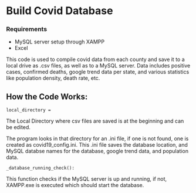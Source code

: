 # Build Covid Database

### Requirements
- MySQL server setup through XAMPP
- Excel


This code is used to compile covid data from each county and save it to a local drive as .csv files, as well as to a MySQL server. Data includes positive cases, confirmed deaths, google trend data per state, and various statistics like population density, death rate, etc. 

## How the Code Works:

```
local_directory = 
```
The Local Directory where csv files are saved is at the beginning and can be edited. 

The program looks in that directory for an .ini file, if one is not found, one is created as covid19_config.ini. This .ini file saves the database location, and MySQL databse names for the database, google trend data, and population data. 

```
_database_running_check():
```
This function checks if the MySQL server is up and running, if not, XAMPP.exe is executed which should start the database. 




